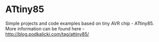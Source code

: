 # ATtiny85

Simple projects and code examples based on tiny AVR chip - ATtiny85. More information can be found here - http://blog.podkalicki.com/tag/attiny85/
